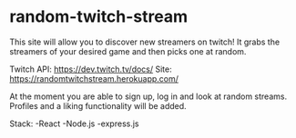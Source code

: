 # random-twitch-stream
This site will allow you to discover new streamers on twitch!  It grabs the streamers of your desired game and then picks one at random.

Twitch API: https://dev.twitch.tv/docs/
Site: https://randomtwitchstream.herokuapp.com/

At the moment you are able to sign up, log in and look at random streams.  Profiles and a liking functionality will be added.

Stack:
-React
-Node.js
-express.js
